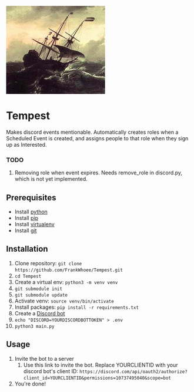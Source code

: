 ![](tempest.png)
# Tempest
Makes discord events mentionable. Automatically creates roles when a Scheduled Event is created, and assigns people to that role when they sign up as Interested.

### TODO
1. Removing role when event expires. Needs remove_role in discord.py, which is not yet implemented.

## Prerequisites
* Install [python](https://wiki.python.org/moin/BeginnersGuide/Download)
* Install [pip](https://pip.pypa.io/en/stable/installation/)
* Install [virtualenv](https://pypi.org/project/virtualenv/)
* Install [git](https://git-scm.com/book/en/v2/Getting-Started-Installing-Git)

## Installation

1. Clone repository: `git clone https://github.com/FrankWhoee/Tempest.git`
2. `cd Tempest`
3. Create a virtual env: `python3 -m venv venv`
4. `git submodule init`
4. `git submodule update`
4. Activate venv: `source venv/bin/activate`
5. Install packages: `pip install -r requirements.txt`
7. Create a [Discord bot](https://discordpy.readthedocs.io/en/stable/discord.html)
8. `echo "DISCORD=YOURDISCORDBOTTOKEN" > .env`
9. `python3 main.py`
## Usage
1. Invite the bot to a server
    1. Use this link to invite the bot. Replace YOURCLIENTID with your discord bot's client ID: `https://discord.com/api/oauth2/authorize?client_id=YOURCLIENTID&permissions=10737495040&scope=bot` 
7. You're done!
